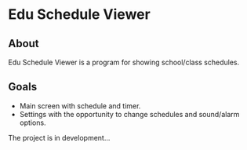 # Edu Schedule Viewer

## About

Edu Schedule Viewer is a program for showing school/class schedules.

## Goals

* Main screen with schedule and timer.
* Settings with the opportunity to change schedules and sound/alarm options.

The project is in development...
